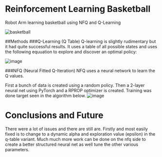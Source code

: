 # Reinforcement Learning Basketball
Robot Arm learning basketball using NFQ and Q-Learning


![basketball](https://user-images.githubusercontent.com/14778866/118385135-6e1fae00-b5da-11eb-9277-74c7b2fef7be.gif)

##Methods
###Q-Learning (Q Table)
Q-learning is slightly rudimentary but it had quite successful results. It uses a table of all possible states and uses the following equuation to explore and discover an optimal policy:

![image](https://user-images.githubusercontent.com/14778866/118385001-1f254900-b5d9-11eb-99ad-3978cb74d18c.png)


###NFQ (Neural Fitted Q-Iteration)
NFQ uses a neural network to learn the Q values.

First a bunch of data is created using a random policy. Then a 2-layer neural net using PyTorch and a RPROP optimizer is created. Training was done target seen in the algorithm below.
![image](https://user-images.githubusercontent.com/14778866/118385043-80e5b300-b5d9-11eb-9021-c87c3cdfd38a.png)


# Conclusions and Future 
There were a lot of issues and there are still are. Firstly and most easily fixed is to change to a dynamic alpha and exploration value (epsilon) in the q-table variant. Much much more work can be done on the nfq side to create a better structured neural net as well tune the other various parameters.
